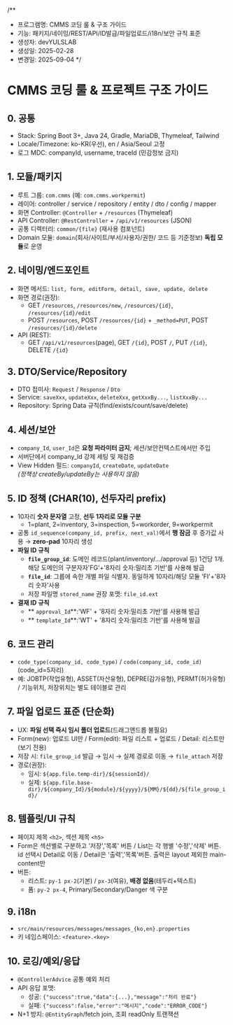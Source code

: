 /**
 * 프로그램명: CMMS 코딩 룰 & 구조 가이드
 * 기능: 패키지/네이밍/REST/API/ID발급/파일업로드/i18n/보안 규칙 표준
 * 생성자: devYULSLAB
 * 생성일: 2025-02-28
 * 변경일: 2025-09-04
 */

# CMMS 코딩 룰 & 프로젝트 구조 가이드

## 0. 공통
- Stack: Spring Boot 3+, Java 24, Gradle, MariaDB, Thymeleaf, Tailwind
- Locale/Timezone: ko-KR(우선), en / Asia/Seoul 고정
- 로그 MDC: companyId, username, traceId (민감정보 금지)

## 1. 모듈/패키지
- 루트 그룹: `com.cmms` (예: `com.cmms.workpermit`)
- 레이어: controller / service / repository / entity / dto / config / mapper
- 화면 Controller: `@Controller` + `/resources` (Thymeleaf)
- API Controller: `@RestController` + `/api/v1/resources` (JSON)
- 공통 디렉터리: `common/{file}` (재사용 컴포넌트)
- Domain 모듈: `domain`(회사/사이트/부서/사용자/권한/ 코드 등 기준정보) **독립 모듈**로 운영

## 2. 네이밍/엔드포인트
- 화면 메서드: `list, form, editForm, detail, save, update, delete`
- 화면 경로(권장):
  - GET `/resources`, `/resources/new`, `/resources/{id}`, `/resources/{id}/edit`
  - POST `/resources`, POST `/resources/{id}` + `_method=PUT`, POST `/resources/{id}/delete`
- API (REST):
  - GET `/api/v1/resources`(page), GET `/{id}`, POST `/`, PUT `/{id}`, DELETE `/{id}`

## 3. DTO/Service/Repository
- DTO 접미사: `Request` / `Response` / `Dto`
- Service: `saveXxx`, `updateXxx`, `deleteXxx`, `getXxxBy...`, `listXxxBy...`
- Repository: Spring Data 규칙(find/exists/count/save/delete)

## 4. 세션/보안
- `company_Id`, `user_Id`은 **요청 파라미터 금지**; 세션/보안컨텍스트에서만 주입
- 서버단에서 company_Id 강제 세팅 및 재검증
- View Hidden 필드: `companyId`, `createDate`, `updateDate`  
  *(정책상 createBy/updateBy는 사용하지 않음)*

## 5. ID 정책 (CHAR(10), 선두자리 prefix)
- 10자리 **숫자 문자열** 고정, **선두 1자리로 모듈 구분**  
  - 1=plant, 2=inventory, 3=inspection, 5=workorder, 9=workpermit 
- 공통 `id_sequence(company_id, prefix, next_val)`에서 **행 잠금** 후 증가값 사용 → **zero-pad** 10자리 생성
- **파일 ID 규칙**
  - **`file_group_id`**: 도메인 레코드(plant/inventory/…/approval 등) 1건당 1개. 해당 도메인의 구분자자'FG'+'8자리 숫자:밀리초 기반'를 사용해 발급
  - **`file_id`**: 그룹에 속한 개별 파일 식별자. 동일하게 10자리/해당 모듈 'FI'+'8자리 숫자'사용
  - 저장 파일명 `stored_name` 권장 포맷: `file_id.ext`
- **결재 ID 규칙**
  - ** `approval_Id`**:'WF' + '8자리 숫자:밀리초 기반'를 사용해 발급 
  - ** `template_Id`**:'WT' + '8자리 숫자:밀리초 기반'를 사용해 발급 

## 6. 코드 관리
- `code_type(company_id, code_type)` / `code(company_id, code_id)` (code_id=5자리)
- 예: JOBTP(작업유형), ASSET(자산유형), DEPRE(감가유형), PERMT(허가유형) / 기능위치, 저장위치는 별도 테이블로 관리 

## 7. 파일 업로드 표준 (단순화)
- UX: **파일 선택 즉시 임시 폴더 업로드**(드래그앤드롭 불필요)
- Form(new): 업로드 UI만 / Form(edit): 파일 리스트 + 업로드 / Detail: 리스트만(보기 전용)
- 저장 시: `file_group_id` 발급 → 임시 → 실제 경로로 이동 → `file_attach` 저장
- 경로(권장):  
  - 임시: `${app.file.temp-dir}/${sessionId}/`  
  - 실제: `${app.file.base-dir}/${company_Id}/${module}/${yyyy}/${MM}/${dd}/${file_group_id}/`

## 8. 템플릿/UI 규칙
- 페이지 제목 `<h2>`, 섹션 제목 `<h5>`
- Form은 섹션별로 구분하고 '저장','목록' 버튼 / List는 각 행별 '수정','삭제' 버튼. id 선택시 Detail로 이동 / Detail은 '출력','목록'버튼. 출력은 layout 제외한 main-content만 
- 버튼:
  - 리스트: `py-1 px-2`(기본) / `px-3`(여유), **배경 없음**(테두리+텍스트)
  - 폼: `py-2 px-4`, Primary/Secondary/Danger 색 구분

## 9. i18n
- `src/main/resources/messages/messages_{ko,en}.properties`
- 키 네임스페이스: `<feature>.<key>`

## 10. 로깅/예외/응답
- `@ControllerAdvice` 공통 예외 처리
- API 응답 포맷:
  - 성공: `{"success":true,"data":{...},"message":"처리 완료"}`
  - 실패: `{"success":false,"error":"메시지","code":"ERROR_CODE"}`
- N+1 방지: `@EntityGraph`/fetch join, 조회 readOnly 트랜잭션

